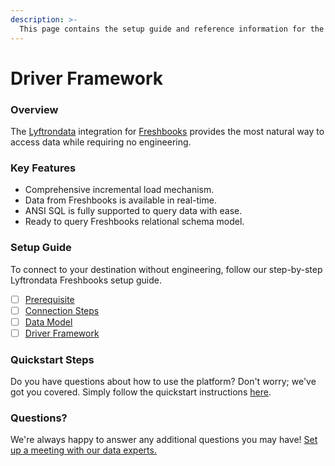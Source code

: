 ```yaml
---
description: >-
  This page contains the setup guide and reference information for the Freshbooks source connector.
---
```


# Driver Framework

### Overview

The [Lyftrondata](https://www.lyftrondata.com/) integration for [Freshbooks](None) provides the most natural way to access data while requiring no engineering.

### Key Features

* Comprehensive incremental load mechanism.
* Data from Freshbooks is available in real-time.&#x20;
* ANSI SQL is fully supported to query data with ease.
* Ready to query Freshbooks relational schema model.

### Setup Guide

To connect to your destination without engineering, follow our step-by-step Lyftrondata Freshbooks setup guide.

* [ ] [Prerequisite](../prerequisite.md)
* [ ] [Connection Steps](../connection-steps.md)
* [ ] [Data Model](../data-model/erd.md)
* [ ] [Driver Framework](../driver-framework/)

### Quickstart Steps

Do you have questions about how to use the platform? Don't worry; we've got you covered. Simply follow the quickstart instructions [here](../driver-framework/README.md).

### Questions? <a href="#questions" id="questions"></a>

We're always happy to answer any additional questions you may have! [Set up a meeting with our data experts.](https://www.lyftrondata.com/book-a-meeting/)


